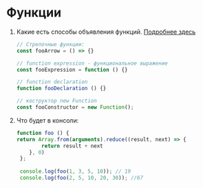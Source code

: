 # Функции

1. Какие есть способы объявления функций.
    [Подробнее здесь](https://learn.javascript.ru/function-declaration-expression)
    ```js
    // Стрелочные функции:
   const fooArrow = () => {}
   
   // function expression - функциональное выражение
   const fooExpression = function () {}
   
   // function declaration
   function fooDeclaration () {}
   
   // коструктор new Function
   const fooConstructor = new Function(); 
    ```
    
2. Что будет в консоли:
    ```js
    function foo () {
    return Array.from(arguments).reduce((result, next) => {
            return result + next
        }, 0)
     };
     
     console.log(foo(1, 3, 5, 10)); // 19
     console.log(foo(2, 5, 10, 20, 30)); //67
     ```